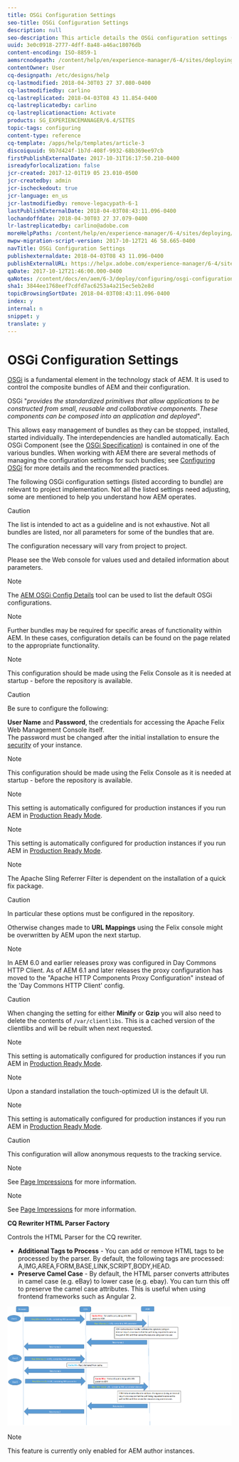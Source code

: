```yaml
---
title: OSGi Configuration Settings
seo-title: OSGi Configuration Settings
description: null
seo-description: This article details the OSGi configuration settings (listed according to bundle) that are relevant to project implementation. The list acts as a guideline and it is not exhaustive. 
uuid: 3e0c0918-2777-4dff-8a48-a46ac18076db
content-encoding: ISO-8859-1
aemsrcnodepath: /content/help/en/experience-manager/6-4/sites/deploying/using/osgi-configuration-settings
contentOwner: User
cq-designpath: /etc/designs/help
cq-lastmodified: 2018-04-30T03 27 37.080-0400
cq-lastmodifiedby: carlino
cq-lastreplicated: 2018-04-03T08 43 11.854-0400
cq-lastreplicatedby: carlino
cq-lastreplicationaction: Activate
products: SG_EXPERIENCEMANAGER/6.4/SITES
topic-tags: configuring
content-type: reference
cq-template: /apps/help/templates/article-3
discoiquuid: 9b7d424f-1b7d-408f-9932-68b369ee97cb
firstPublishExternalDate: 2017-10-31T16:17:50.210-0400
isreadyforlocalization: false
jcr-created: 2017-12-01T19 05 23.010-0500
jcr-createdby: admin
jcr-ischeckedout: true
jcr-language: en_us
jcr-lastmodifiedby: remove-legacypath-6-1
lastPublishExternalDate: 2018-04-03T08:43:11.096-0400
lochandoffdate: 2018-04-30T03 27 37.079-0400
lr-lastreplicatedby: carlino@adobe.com
moreHelpPaths: /content/help/en/experience-manager/6-4/sites/deploying/morehelp/configuring;/content/help/en/experience-manager/6-4/sites/deploying/morehelp/configuring
mwpw-migration-script-version: 2017-10-12T21 46 58.665-0400
navTitle: OSGi Configuration Settings
publishexternaldate: 2018-04-03T08 43 11.096-0400
publishExternalURL: https://helpx.adobe.com/experience-manager/6-4/sites/deploying/using/osgi-configuration-settings.html
qaDate: 2017-10-12T21:46:00.000-0400
qaNotes: /content/docs/en/aem/6-3/deploy/configuring/osgi-configuration-settings
sha1: 3844ee1768eef7cdfd7ac6253a4a215ec5eb2e8d
topicBrowsingSortDate: 2018-04-03T08:43:11.096-0400
index: y
internal: n
snippet: y
translate: y
---
```


# OSGi Configuration Settings

<!-- 

Comment Type: remark
Last Modified By: Alva Ware-Bevacqui (alvawb)
Last Modified Date: 2017-11-30T05:42:16.104-0500

<p>There are broken links in this doc</p>

 -->

<!-- 

Comment Type: remark
Last Modified By: Alva Ware-Bevacqui (alvawb)
Last Modified Date: 2017-11-30T05:42:16.116-0500

<p>Lots of new Adobe CQ osgi configuration options in 5.6.1 (and probably 5.6). These are particular to all the new solutions:</p> 
<p>Media, Scene7, Soco, TagManager and damScene7</p> 
<p>We may need to include something at some point about these (or at least some of them).</p>

 -->

[OSGi](http://www.osgi.org/) is a fundamental element in the technology stack of AEM. It is used to control the composite bundles of AEM and their configuration.

OSGi "*provides the standardized primitives that allow applications to be constructed from small, reusable and collaborative components. These components can be composed into an application and deployed*".

This allows easy management of bundles as they can be stopped, installed, started individually. The interdependencies are handled automatically. Each OSGi Component (see the [OSGi Specification](http://www.osgi.org/Specifications/HomePage)) is contained in one of the various bundles. When working with AEM there are several methods of managing the configuration settings for such bundles; see [Configuring OSGi](configuring-osgi.md) for more details and the recommended practices.

The following OSGi configuration settings (listed according to bundle) are relevant to project implementation. Not all the listed settings need adjusting, some are mentioned to help you understand how AEM operates.

>[!CAUTION]
>
>The list is intended to act as a guideline and is not exhaustive. Not all bundles are listed, nor all parameters for some of the bundles that are.
>
>The configuration necessary will vary from project to project.
>
>Please see the Web console for values used and detailed information about parameters.

>[!NOTE]
>
>The [AEM OSGi Config Details](http://www.aemstuff.com/osgi.html) tool can be used to list the default OSGi configurations.

>[!NOTE]
>
>Further bundles may be required for specific areas of functionality within AEM. In these cases, configuration details can be found on the page related to the appropriate functionality.

<!-- 

Comment Type: remark
Last Modified By: Alison Heimoz (aheimoz)
Last Modified Date: 2017-11-30T05:42:16.182-0500

<p>This is no longer present - has it been removed or replaced (and if so to what)?<br /> </p>

 -->

<!-- 

Comment Type: remark
Last Modified By: Alison Heimoz (aheimoz)
Last Modified Date: 2017-11-30T05:42:16.206-0500

<p>This is no longer present - has it been removed or replaced (and if so to what)?<br /> </p>

 -->

<!-- 

Comment Type: remark
Last Modified By: Alison Heimoz (aheimoz)
Last Modified Date: 2017-11-30T05:42:16.230-0500

<p>This is no longer present - has it been removed or replaced (and if so to what)?<br /> </p>

 -->

>[!NOTE]
>
>This configuration should be made using the Felix Console as it is needed at startup - before the repository is available.

<!-- 

Comment Type: remark
Last Modified By: Alison Heimoz (aheimoz)
Last Modified Date: 2017-11-30T05:42:16.265-0500

<p>This is no longer present - has it been removed or replaced (and if so to what)?</p> 
<p>I suspect it's been deprecated, but just need to check...<br /> </p>

 -->

<!-- 

Comment Type: remark
Last Modified By: Alva Ware-Bevacqui (alvawb)
Last Modified Date: 2017-11-30T05:42:16.288-0500

<p>73 Adobe CQ configs</p> 
<p>2 Mac configs</p> 
<p>1 Adobe Octopus config</p> 
<p> </p>

 -->

>[!CAUTION]
>
>Be sure to configure the following:
>
>**User Name** and **Password**, the credentials for accessing the Apache Felix Web Management Console itself.  
>The password must be changed after the initial installation to ensure the [security](/content/docs/en/aem/6-3/deploy/security_checklist) of your instance.

>[!NOTE]
>
>This configuration should be made using the Felix Console as it is needed at startup - before the repository is available.

<!-- 

Comment Type: remark
Last Modified By: unknown unknown (ims-author-AAC0465A528DC04F0A490D44@AdobeID)
Last Modified Date: 2017-11-30T05:42:16.356-0500

<p>Not present with this name in 6.1 - to be verified if this config is handled by Apache Sling Thread Pool Configuration<br /> </p>

 -->

>[!NOTE]
>
>This setting is automatically configured for production instances if you run AEM in [Production Ready Mode](/content/help/en/experience-manager/6-4/sites/administering/using/production-ready).

>[!NOTE]
>
>This setting is automatically configured for production instances if you run AEM in [Production Ready Mode](/content/help/en/experience-manager/6-4/sites/administering/using/production-ready).

>[!NOTE]
>
>The Apache Sling Referrer Filter is dependent on the installation of a quick fix package.

>[!CAUTION]
>
>In particular these options must be configured in the repository.
>
>Otherwise changes made to **URL Mappings** using the Felix console might be overwritten by AEM upon the next startup.

<!-- 

Comment Type: remark
Last Modified By: unknown unknown (ims-author-AAC0465A528DC04F0A490D44@AdobeID)
Last Modified Date: 2017-11-30T05:42:16.576-0500

<p>Not present in 6.1</p>

 -->

>[!NOTE]
>
>In AEM 6.0 and earlier releases proxy was configured in Day Commons HTTP Client. As of AEM 6.1 and later releases the proxy configuration has moved to the "Apache HTTP Components Proxy Configuration" instead of the 'Day Commons HTTP Client' config.

>[!CAUTION]
>
>When changing the setting for either **Minify** or **Gzip** you will also need to delete the contents of `/var/clientlibs`. This is a cached version of the clientlibs and will be rebuilt when next requested.

>[!NOTE]
>
>This setting is automatically configured for production instances if you run AEM in [Production Ready Mode](/content/help/en/experience-manager/6-4/sites/administering/using/production-ready).

<!-- 

Comment Type: remark
Last Modified By: unknown unknown (ims-author-AAC0465A528DC04F0A490D44@AdobeID)
Last Modified Date: 2017-11-30T05:42:16.666-0500

<p>This is present in 6.1. See DOC-5647.</p>

 -->

<!-- 

Comment Type: remark
Last Modified By: Alison Heimoz (aheimoz)
Last Modified Date: 2017-11-30T05:42:16.697-0500

<p>how exactly do the above two (link checker service and task) interact? eg both have a scheduler period.<br /> </p>

 -->

<!-- 

Comment Type: remark
Last Modified By: Alison Heimoz (aheimoz)
Last Modified Date: 2017-11-30T05:42:16.729-0500

<p>Check this paragraph after 5.6 GA (still need to refer version nr and classic UI?)<br /> </p>

 -->

>[!NOTE]
>
>Upon a standard installation the touch-optimized UI is the default UI.

>[!NOTE]
>
>This setting is automatically configured for production instances if you run AEM in [Production Ready Mode](/content/help/en/experience-manager/6-4/sites/administering/using/production-ready).

<!-- 

Comment Type: remark
Last Modified By: unknown unknown (ims-author-AAC0465A528DC04F0A490D44@AdobeID)
Last Modified Date: 2017-11-30T05:42:16.830-0500

<p>Both the Link Checker Configurator and WCM Page Processor are present in 6.1.<br /> </p>

 -->

>[!CAUTION]
>
>This configuration will allow anonymous requests to the tracking service.

>[!NOTE]
>
>See [Page Impressions](configuring.md#EnablingPageImpressions) for more information.

>[!NOTE]
>
>See [Page Impressions](configuring.md#EnablingPageImpressions) for more information.

<!-- 

Comment Type: remark
Last Modified By: unknown unknown (ims-author-AAC0465A528DC04F0A490D44@AdobeID)
Last Modified Date: 2017-11-30T05:42:16.936-0500

<p>Not present in 6.1</p>

 -->

**CQ Rewriter HTML Parser Factory**

Controls the HTML Parser for the CQ rewriter.

* **Additional Tags to Process** - You can add or remove HTML tags to be processed by the parser. By default, the following tags are processed: A,IMG,AREA,FORM,BASE,LINK,SCRIPT,BODY,HEAD.
* **Preserve Camel Case** - By default, the HTML parser converts attributes in camel case (e.g. eBay) to lower case (e.g. ebay). You can turn this off to preserve the camel case attributes. This is useful when using frontend frameworks such as Angular 2.

![](assets/osgi-configuration-settings/chlimage_1.png)

>[!NOTE]
>
>This feature is currently only enabled for AEM author instances.

